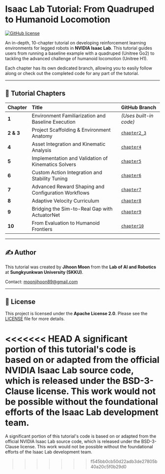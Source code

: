 # Isaac Lab Tutorial: From Quadruped to Humanoid Locomotion

[![GitHub license](https://img.shields.io/badge/license-Apache%202.0-blue.svg)](LICENSE)

An in-depth, 10-chapter tutorial on developing reinforcement learning environments for legged robots in **NVIDIA Isaac Lab**. This tutorial guides users from running a baseline example with a quadruped (Unitree Go2) to tackling the advanced challenge of humanoid locomotion (Unitree H1).

Each chapter has its own dedicated branch, allowing you to easily follow along or check out the completed code for any part of the tutorial.

---

## 🚀 Tutorial Chapters

| Chapter | Title | GitHub Branch |
| :--- | :--- | :--- |
| **1** | Environment Familiarization and Baseline Execution | *(Uses built-in code)* |
| **2 & 3** | Project Scaffolding & Environment Anatomy | [`chapter2_3`](https://github.com/Lab-of-AI-and-Robotics/IsaacLab-Tutorial/tree/chapter2_3) |
| **4** | Asset Integration and Kinematic Analysis | [`chapter4`](https://github.com/Lab-of-AI-and-Robotics/IsaacLab-Tutorial/tree/chapter4) |
| **5** | Implementation and Validation of Kinematics Solvers | [`chapter5`](https://github.com/Lab-of-AI-and-Robotics/IsaacLab-Tutorial/tree/chapter5) |
| **6** | Custom Action Integration and Stability Tuning | [`chapter6`](https://github.com/Lab-of-AI-and-Robotics/IsaacLab-Tutorial/tree/chapter6) |
| **7** | Advanced Reward Shaping and Configuration Workflows | [`chapter7`](https://github.com/Lab-of-AI-and-Robotics/IsaacLab-Tutorial/tree/chapter7) |
| **8** | Adaptive Velocity Curriculum | [`chapter8`](https://github.com/Lab-of-AI-and-Robotics/IsaacLab-Tutorial/tree/chapter8) |
| **9** | Bridging the Sim-to-Real Gap with ActuatorNet | [`chapter9`](https://github.com/Lab-of-AI-and-Robotics/IsaacLab-Tutorial/tree/chapter9) |
| **10**| From Evaluation to Humanoid Frontiers | [`chapter10`](https://github.com/Lab-of-AI-and-Robotics/IsaacLab-Tutorial/tree/chapter10) |

---

## ✍️ Author

This tutorial was created by **Jihoon Moon** from the **Lab of AI and Robotics** at **Sungkyunkwan University (SKKU)**.

Contact: [moonjihoon89@gmail.com](mailto:moonjihoon89@gmail.com)

---

## 📄 License

This project is licensed under the **Apache License 2.0**. Please see the [LICENSE](LICENSE) file for more details.

<<<<<<< HEAD
A significant portion of this tutorial's code is based on or adapted from the official NVIDIA Isaac Lab source code, which is released under the BSD-3-Clause license. This work would not be possible without the foundational efforts of the Isaac Lab development team.
=======
A significant portion of this tutorial's code is based on or adapted from the official NVIDIA Isaac Lab source code, which is released under the BSD-3-Clause license. This work would not be possible without the foundational efforts of the Isaac Lab development team.
>>>>>>> f545bb0cb50d22adb3de27805b40a20c5f0b29d0
